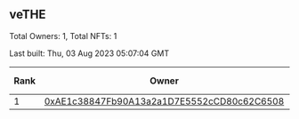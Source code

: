 ## veTHE

Total Owners: 1, Total NFTs: 1

Last built: Thu, 03 Aug 2023 05:07:04 GMT

| Rank | Owner | Voting Power | Influence | NFTs Id |
| --- | --- | --- | --- | --- |
  | 1 | [0xAE1c38847Fb90A13a2a1D7E5552cCD80c62C6508](https://debank.com/profile/0xAE1c38847Fb90A13a2a1D7E5552cCD80c62C6508?chain=bsc) | 2,510,985.717 | 3.88081% | 1 |